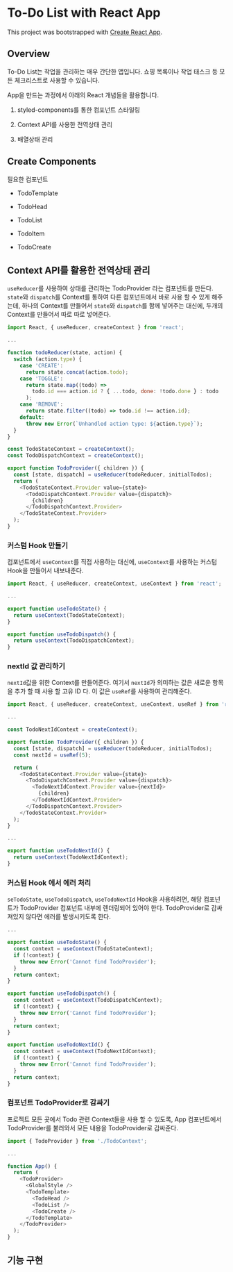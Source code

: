 # To-Do List with React App

This project was bootstrapped with [Create React App](https://github.com/facebook/create-react-app).

## Overview

To-Do List는 작업을 관리하는 매우 간단한 앱입니다. 쇼핑 목록이나 작업 태스크 등 모든 체크리스트로 사용할 수 있습니다.

App을 만드는 과정에서 아래의 React 개념들을 활용합니다.

1. styled-components를 통한 컴포넌트 스타일링

2. Context API를 사용한 전역상태 관리

3. 배열상태 관리

## Create Components

필요한 컴포넌트

- TodoTemplate

- TodoHead

- TodoList

- TodoItem

- TodoCreate

## Context API를 활용한 전역상태 관리

`useReducer`를 사용하여 상태를 관리하는 TodoProvider 라는 컴포넌트를 만든다.
`state`와 `dispatch`를 Context를 통하여 다른 컴포넌트에서 바로 사용 할 수 있게 해주는데, 하나의 Context를 만들어서 `state`와 `dispatch`를 함께 넣어주는 대신에, 두개의 Context를 만들어서 따로 따로 넣어준다.

```js
import React, { useReducer, createContext } from 'react';

...

function todoReducer(state, action) {
  switch (action.type) {
    case 'CREATE':
      return state.concat(action.todo);
    case 'TOGGLE':
      return state.map((todo) =>
        todo.id === action.id ? { ...todo, done: !todo.done } : todo
      );
    case 'REMOVE':
      return state.filter((todo) => todo.id !== action.id);
    default:
      throw new Error(`Unhandled action type: ${action.type}`);
  }
}

const TodoStateContext = createContext();
const TodoDispatchContext = createContext();

export function TodoProvider({ children }) {
  const [state, dispatch] = useReducer(todoReducer, initialTodos);
  return (
    <TodoStateContext.Provider value={state}>
      <TodoDispatchContext.Provider value={dispatch}>
        {children}
      </TodoDispatchContext.Provider>
    </TodoStateContext.Provider>
  );
}
```

### 커스텀 Hook 만들기

컴포넌트에서 `useContext`를 직접 사용하는 대신에, `useContext`를 사용하는 커스텀 Hook을 만들어서 내보내준다.

```js
import React, { useReducer, createContext, useContext } from 'react';

...

export function useTodoState() {
  return useContext(TodoStateContext);
}

export function useTodoDispatch() {
  return useContext(TodoDispatchContext);
}
```

### nextId 값 관리하기

`nextId`값을 위한 Context를 만들어준다. 여기서 `nextId`가 의미하는 값은 새로운 항목을 추가 할 때 사용 할 고유 ID 다. 이 값은 `useRef`를 사용하여 관리해준다.

```js
import React, { useReducer, createContext, useContext, useRef } from 'react';

...

const TodoNextIdContext = createContext();

export function TodoProvider({ children }) {
  const [state, dispatch] = useReducer(todoReducer, initialTodos);
  const nextId = useRef(5);

  return (
    <TodoStateContext.Provider value={state}>
      <TodoDispatchContext.Provider value={dispatch}>
        <TodoNextIdContext.Provider value={nextId}>
          {children}
        </TodoNextIdContext.Provider>
      </TodoDispatchContext.Provider>
    </TodoStateContext.Provider>
  );
}

...

export function useTodoNextId() {
  return useContext(TodoNextIdContext);
}
```

### 커스텀 Hook 에서 에러 처리

`seTodoState`, `useTodoDispatch`, `useTodoNextId` Hook을 사용하려면, 해당 컴포넌트가 TodoProvider 컴포넌트 내부에 렌더링되어 있어야 한다.
TodoProvider로 감싸져있지 않다면 에러를 발생시키도록 한다.

```js
...

export function useTodoState() {
  const context = useContext(TodoStateContext);
  if (!context) {
    throw new Error('Cannot find TodoProvider');
  }
  return context;
}

export function useTodoDispatch() {
  const context = useContext(TodoDispatchContext);
  if (!context) {
    throw new Error('Cannot find TodoProvider');
  }
  return context;
}

export function useTodoNextId() {
  const context = useContext(TodoNextIdContext);
  if (!context) {
    throw new Error('Cannot find TodoProvider');
  }
  return context;
}
```

### 컴포넌트 TodoProvider로 감싸기

프로젝트 모든 곳에서 Todo 관련 Context들을 사용 할 수 있도록, App 컴포넌트에서 TodoProvider를 불러와서 모든 내용을 TodoProvider로 감싸준다.

```js
import { TodoProvider } from './TodoContext';

...

function App() {
  return (
    <TodoProvider>
      <GlobalStyle />
      <TodoTemplate>
        <TodoHead />
        <TodoList />
        <TodoCreate />
      </TodoTemplate>
    </TodoProvider>
  );
}
```

## 기능 구현
